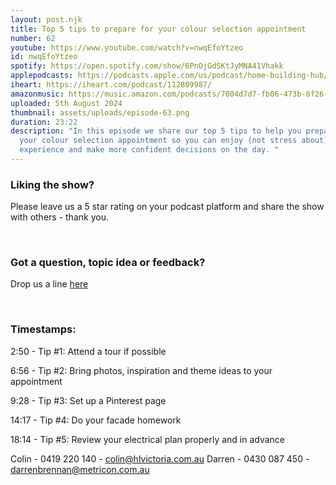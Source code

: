```yaml
---
layout: post.njk
title: Top 5 tips to prepare for your colour selection appointment
number: 62
youtube: https://www.youtube.com/watch?v=nwqEfoYtzeo
id: nwqEfoYtzeo
spotify: https://open.spotify.com/show/6PnOjGdSKtJyMNA41Vhakk
applepodcasts: https://podcasts.apple.com/us/podcast/home-building-hub/id1681936589
iheart: https://iheart.com/podcast/112809987/
amazonmusic: https://music.amazon.com/podcasts/7004d7d7-fb06-473b-8f26-8ce9992cac11
uploaded: 5th August 2024
thumbnail: assets/uploads/episode-63.png
duration: 23:22
description: "In this episode we share our top 5 tips to help you prepare for
  your colour selection appointment so you can enjoy (not stress about) the
  experience and make more confident decisions on the day. "
---
```

### Liking the show?

Please leave us a 5 star rating on your podcast platform and share the show with others - thank you.

<br>

### Got a question, topic idea or feedback?

Drop us a line <a href="/contact" id="contact-us" target="_blank">here</a>

<br>

### Timestamps:

2:50 - Tip #1: Attend a tour if possible 

6:56 - Tip #2: Bring photos, inspiration and theme ideas to your appointment 

9:28 - Tip #3: Set up a Pinterest page 

14:17 - Tip #4: Do your facade homework 

18:14 - Tip #5: Review your electrical plan properly and in advance

Colin - 0419 220 140 - colin@hlvictoria.com.au
Darren - 0430 087 450 - darrenbrennan@metricon.com.au
